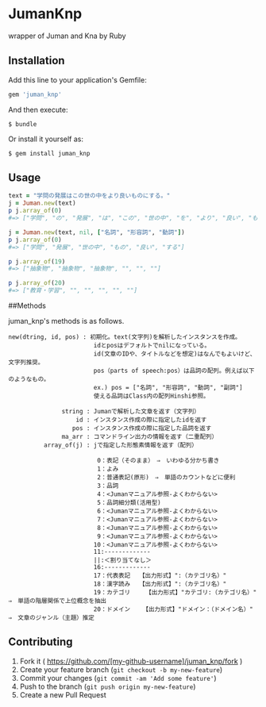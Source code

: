 # JumanKnp

wrapper of Juman and Kna by Ruby

## Installation

Add this line to your application's Gemfile:

```ruby
gem 'juman_knp'
```

And then execute:

    $ bundle

Or install it yourself as:

    $ gem install juman_knp

## Usage

```ruby
text = "学問の発展はこの世の中をより良いものにする。"
j = Juman.new(text)
p j.array_of(0) 
#=> ["学問", "の", "発展", "は", "この", "世の中", "を", "より", "良い", "もの", "に", "する", "。"]

j = Juman.new(text, nil, ["名詞", "形容詞", "動詞"])
p j.array_of(0) 
#=> ["学問", "発展", "世の中", "もの", "良い", "する"]

p j.array_of(19)
#=> ["抽象物", "抽象物", "抽象物", "", "", ""]

p j.array_of(20)
#=> ["教育・学習", "", "", "", "", ""]
```

##Methods

juman_knp's methods  is as follows.  

    new(dtring, id, pos) : 初期化。text(文字列)を解析したインスタンスを作成。
                            idとposはデフォルトでnilになっている。
                            id(文章のIDや、タイトルなどを想定)はなんでもよいけど、文字列推奨。
                            pos（parts of speech:pos）は品詞の配列。例えば以下のようなもの。
                            ex.) pos = ["名詞", "形容詞", "動詞", "副詞"]
                            使える品詞はClass内の配列Hinshi参照。
                          
                   string : Jumanで解析した文章を返す（文字列）
                       id : インスタンス作成の際に指定したidを返す
                      pos : インスタンス作成の際に指定した品詞を返す
                   ma_arr : コマンドライン出力の情報を返す（二重配列）
              array_of(j) : jで指定した形態素情報を返す（配列）
          
                             0：表記（そのまま）　⇒　いわゆる分かち書き
                             1：よみ
                             2：普通表記(原形)　⇒　単語のカウントなどに便利
                             3：品詞
                             4：<Jumanマニュアル参照-よくわからない>
                             5：品詞細分類(活用型)
                             6：<Jumanマニュアル参照-よくわからない>
                             7：<Jumanマニュアル参照-よくわからない>
                             8：<Jumanマニュアル参照-よくわからない>
                             9：<Jumanマニュアル参照-よくわからない>
                            10：<Jumanマニュアル参照-よくわからない>
                            11:-------------
                            ||:＜割り当てなし＞
                            16:-------------
                            17：代表表記　　【出力形式】":（カテゴリ名）"
                            18：漢字読み　　【出力形式】":（カテゴリ名）"
                            19：カテゴリ　　 【出力形式】"カテゴリ:（カテゴリ名）"　⇒　単語の階層関係で上位概念を抽出
                            20：ドメイン　 　【出力形式】"ドメイン：（ドメイン名）"　⇒　文章のジャンル（主題）推定


## Contributing

1. Fork it ( https://github.com/[my-github-username]/juman_knp/fork )
2. Create your feature branch (`git checkout -b my-new-feature`)
3. Commit your changes (`git commit -am 'Add some feature'`)
4. Push to the branch (`git push origin my-new-feature`)
5. Create a new Pull Request
